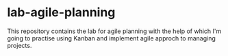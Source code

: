 # lab-agile-planning
This repository contains the lab for agile planning with the help of which I'm going to practise using Kanban and implement agile approch to managing projects.
